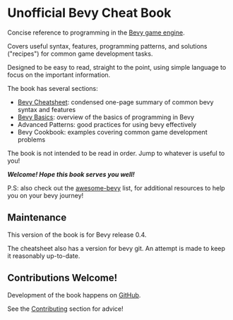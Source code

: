 # Unofficial Bevy Cheat Book

Concise reference to programming in the [Bevy game engine](https://github.com/bevyengine/bevy).

Covers useful syntax, features, programming patterns, and solutions ("recipes") for common game development tasks.

Designed to be easy to read, straight to the point, using simple language to focus on the important information.

The book has several sections:

 - [Bevy Cheatsheet](./cheatsheet/_index.md): condensed one-page summary of common bevy syntax and features
 - [Bevy Basics](./basics/_index.md): overview of the basics of programming in Bevy
 - Advanced Patterns: good practices for using bevy effectively
 - Bevy Cookbook: examples covering common game development problems

The book is not intended to be read in order. Jump to whatever is useful to you!

***Welcome! Hope this book serves you well!***

P.S: also check out the [awesome-bevy](https://github.com/bevyengine/awesome-bevy) list,
for additional resources to help you on your bevy journey!

## Maintenance

This version of the book is for Bevy release 0.4.

The cheatsheet also has a version for bevy git. An attempt is made to keep it reasonably up-to-date.

## Contributions Welcome!

Development of the book happens on [GitHub](https://github.com/bevy-cheatbook/bevy-cheatbook).

See the [Contributing](./contributing.md) section for advice!
